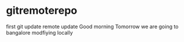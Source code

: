 # gitremoterepo
first git update
remote update
Good morning
Tomorrow we are going to bangalore
modfiying locally
